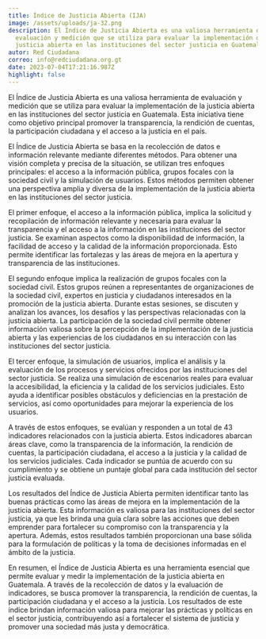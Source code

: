 ```yaml
---
title: Índice de Justicia Abierta (IJA)
image: /assets/uploads/ja-32.png
description: El Índice de Justicia Abierta es una valiosa herramienta de
  evaluación y medición que se utiliza para evaluar la implementación de la
  justicia abierta en las instituciones del sector justicia en Guatemala.
autor: Red Ciudadana
correo: info@redciudadana.org.gt
date: 2023-07-04T17:21:16.987Z
highlight: false
---
```

El Índice de Justicia Abierta es una valiosa herramienta de evaluación y medición que se utiliza
para evaluar la implementación de la justicia abierta en las instituciones del sector justicia en
Guatemala. Esta iniciativa tiene como objetivo principal promover la transparencia, la rendición de
cuentas, la participación ciudadana y el acceso a la justicia en el país.


El Índice de Justicia Abierta se basa en la recolección de datos e información relevante mediante
diferentes métodos. Para obtener una visión completa y precisa de la situación, se utilizan tres
enfoques principales: el acceso a la información pública, grupos focales con la sociedad civil y la
simulación de usuarios. Estos métodos permiten obtener una perspectiva amplia y diversa de la
implementación de la justicia abierta en las instituciones del sector justicia.

El primer enfoque, el acceso a la información pública, implica la solicitud y recopilación de
información relevante y necesaria para evaluar la transparencia y el acceso a la información en las
instituciones del sector justicia. Se examinan aspectos como la disponibilidad de información, la
facilidad de acceso y la calidad de la información proporcionada. Esto permite identificar las
fortalezas y las áreas de mejora en la apertura y transparencia de las instituciones.

El segundo enfoque implica la realización de grupos focales con la sociedad civil. Estos grupos
reúnen a representantes de organizaciones de la sociedad civil, expertos en justicia y ciudadanos
interesados en la promoción de la justicia abierta. Durante estas sesiones, se discuten y analizan
los avances, los desafíos y las perspectivas relacionadas con la justicia abierta. La participación de
la sociedad civil permite obtener información valiosa sobre la percepción de la implementación de
la justicia abierta y las experiencias de los ciudadanos en su interacción con las instituciones del
sector justicia.

El tercer enfoque, la simulación de usuarios, implica el análisis y la evaluación de los procesos y
servicios ofrecidos por las instituciones del sector justicia. Se realiza una simulación de escenarios
reales para evaluar la accesibilidad, la eficiencia y la calidad de los servicios judiciales. Esto ayuda a
identificar posibles obstáculos y deficiencias en la prestación de servicios, así como oportunidades
para mejorar la experiencia de los usuarios.

A través de estos enfoques, se evalúan y responden a un total de 43 indicadores relacionados con
la justicia abierta. Estos indicadores abarcan áreas clave, como la transparencia de la información,
la rendición de cuentas, la participación ciudadana, el acceso a la justicia y la calidad de los
servicios judiciales. Cada indicador se puntúa de acuerdo con su cumplimiento y se obtiene un
puntaje global para cada institución del sector justicia evaluada.

Los resultados del Índice de Justicia Abierta permiten identificar tanto las buenas prácticas como
las áreas de mejora en la implementación de la justicia abierta. Esta información es valiosa para las
instituciones del sector justicia, ya que les brinda una guía clara sobre las acciones que deben
emprender para fortalecer su compromiso con la transparencia y la apertura. Además, estos
resultados también proporcionan una base sólida para la formulación de políticas y la toma de
decisiones informadas en el ámbito de la justicia.

En resumen, el Índice de Justicia Abierta es una herramienta esencial que permite evaluar y medir
la implementación de la justicia abierta en Guatemala. A través de la recolección de datos y la
evaluación de indicadores, se busca promover la transparencia, la rendición de cuentas, la
participación ciudadana y el acceso a la justicia. Los resultados de este índice brindan información
valiosa para mejorar las prácticas y políticas en el sector justicia, contribuyendo así a fortalecer el
sistema de justicia y promover una sociedad más justa y democrática.